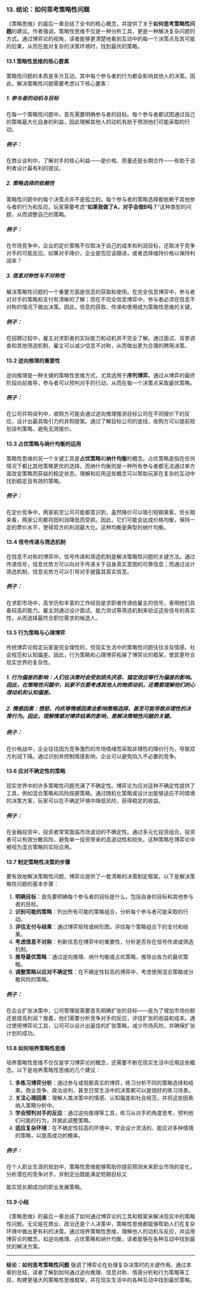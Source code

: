 ### 13. **结论：如何思考策略性问题**

《策略思维》的最后一章总结了全书的核心概念，并提供了关于**如何思考策略性问题**的建议。作者强调，策略性思维不仅是一种分析工具，更是一种解决复杂问题的方式。通过博弈论的视角，读者能够更清楚地看到互动中的每一个决策点及其可能的后果，从而在面对复杂的决策环境时，找到最优的策略。

#### 13.1 策略性思维的核心要素
策略性问题的本质是多方互动，其中每个参与者的行为都会影响其他人的决策。因此，解决策略性问题需要考虑以下核心要素：

##### 1. **参与者的动机与目标**
在每一个策略性问题中，首先需要明确参与者的目标。每个参与者都试图通过自己的策略最大化自身的利益，因此理解其他人的动机有助于预测他们可能采取的行动。

##### 例子：
在商业谈判中，了解对手的核心利益——是价格、质量还是长期合作——有助于谈判者设计最有利的提议。

##### 2. **策略选择的依赖性**
策略性问题中的每个决策点并不是孤立的。每个参与者的策略选择都依赖于其他参与者的行为和反应。玩家需要考虑“**如果我做了A，对手会做B吗？**”这种类型的问题，从而调整自己的策略。

##### 例子：
在市场竞争中，企业的定价策略不仅取决于自己的成本和利润目标，还取决于竞争对手的可能反应。如果对手降价，企业是否应该跟进，或者选择维持价格以保持利润率？

##### 3. **信息对称性与不对称性**
解决策略性问题的一个重要方面是信息的获取和使用。在完全信息博弈中，参与者对对手的策略和支付有清晰的了解；而在不完全信息博弈中，参与者必须在信息不对称的情况下做出决策。因此，信息的获取、传递和使用成为策略性思维的关键。

##### 例子：
在招聘过程中，雇主对求职者的实际能力和动机并不完全了解。通过面试、背景调查和其他筛选机制，雇主可以减少信息不对称，从而做出更为合理的聘用决策。

#### 13.2 逆向推理的重要性
逆向推理是一种关键的策略性思维方式，尤其适用于**序列博弈**。通过从博弈的最终阶段向前推导，参与者可以预判对手的行动，从而在每一个决策点采取最优策略。

##### 例子：
在公司并购谈判中，收购方可能会通过逆向推理推测目标公司在不同报价下的反应，设计出最具吸引力的并购提案。通过了解目标公司的底线，收购方可以提前规划谈判策略，避免无效报价。

#### 13.3 占优策略与纳什均衡的运用
策略性思维的另一个关键工具是**占优策略**和**纳什均衡**的概念。占优策略是指在任何情况下都比其他策略更优的选择，而纳什均衡则是一种所有参与者都无法通过单方面改变策略而获益的稳定状态。理解和应用这些概念可以帮助玩家在复杂的互动中找到稳定且有效的策略。

##### 例子：
在定价竞争中，两家航空公司可能都意识到，虽然降价可以吸引短期乘客，但长期来看，两家公司都将因利润降低而受损。因此，它们可能会达成价格均衡，保持一定的票价水平，使得双方的利润最大化。这种均衡是典型的纳什均衡。

#### 13.4 信号传递与筛选机制
在信息不对称的博弈中，信号传递和筛选机制是解决策略性问题的关键方法。通过传递信号，信息优势方可以向对手传递关于自身真实意图的可靠信息；而通过设计筛选机制，信息劣势方可以引导对手披露其真实信息。

##### 例子：
在求职市场中，高学历和丰富的工作经验是求职者传递给雇主的信号，表明他们具备较高的能力。雇主则通过设计面试、能力测试等筛选机制来验证这些信号的真实性，从而选择最符合职位需求的候选人。

#### 13.5 行为策略与心理博弈
传统博弈论假定玩家是完全理性的，但现实生活中的策略性问题往往涉及情感、社会规范和认知偏差。因此，行为策略和心理博弈拓展了博弈论的框架，使其更符合现实世界的复杂性。

##### 1. **行为偏差的影响**：人们在决策时会受到损失厌恶、锚定效应等行为偏差的影响。因此，在策略性问题中，玩家不仅要考虑其他人的物质动机，还需要理解他们的心理动机和认知偏差。

##### 2. **情感因素**：愤怒、内疚等情感因素会影响策略选择，甚至可能导致非理性的决策行为。因此，理解情感对博弈结果的影响，是解决策略性问题的关键。

##### 例子：
在价格战中，企业往往因为竞争激烈的市场情绪而采取非理性的降价行为，导致双方利润下降。通过识别并控制情感影响，企业可以避免陷入不必要的竞争。

#### 13.6 应对不确定性的策略
现实世界中的许多策略性问题充满了不确定性。博弈论为应对这种不确定性提供了工具，例如混合策略和风险规避策略。通过随机化策略或设计出能够适应不同情境的决策方案，玩家可以在不确定环境中降低风险，获得稳定的收益。

##### 例子：
在金融投资中，投资者常常面临市场波动的不确定性。通过多元化投资组合，投资者可以有效分散风险，避免单一投资带来的高波动性和损失。这种策略在博弈论中被视为混合策略的实际应用。

#### 13.7 制定策略性决策的步骤
要有效地解决策略性问题，博弈论提供了一套清晰的决策制定框架。以下是解决策略性问题的基本步骤：

1. **明确目标**：首先要明确每个参与者的目标是什么，包括自身的目标和其他参与者的目标。
2. **识别可能的策略**：列出所有可能的策略组合，分析每个参与者可能采取的行动。
3. **评估支付与结果**：通过博弈矩阵或树形图，评估每个策略组合下的支付和结果。
4. **考虑信息不对称**：判断信息在博弈中的重要性，分析是否存在信号传递或筛选机制。
5. **推导最优策略**：通过逆向推理、纳什均衡或占优策略，推导出各方的最优策略。
6. **调整策略以应对不确定性**：在不确定性较高的博弈中，考虑使用混合策略或分散风险的策略。

##### 例子：
在企业扩张决策中，公司管理层需要首先明确扩张的目标——是为了增加市场份额还是提高利润？接着，他们需要分析竞争对手的反应，评估扩张的收益和成本。通过使用博弈论工具，公司可以设计出最佳的扩张策略，减少市场风险，并确保扩张计划的成功。

#### 13.8 如何培养策略性思维
培养策略性思维不仅仅是学习博弈论的概念，还需要不断在现实生活中应用这些概念。以下是培养策略性思维的几个建议：

1. **多练习博弈分析**：通过参与或观察真实的博弈，练习分析不同的策略选择和结果。商业竞争、政治谈判、甚至日常生活中的决策都可以是很好的练习场景。
2. **关注心理因素**：理解人类决策中的情感、认知偏差和社会规范，并将这些因素纳入策略分析中。
3. **学会预判对手的反应**：通过逆向推理等工具，练习从对手的角度思考，预判他们可能的行为，并据此调整策略。
4. **适应复杂环境**：在不确定性较高的环境中，学会设计灵活的、能应对多种情境的策略，以提高成功的概率。

##### 例子：
在个人职业生涯的规划中，策略性思维能够帮助你提前预测未来职业市场的变化，分析潜在的竞争对手，并制定出既能满足短期目标又

能实现长期成功的职业发展策略。

#### 13.9 小结
《策略思维》的最后一章总结了如何通过博弈论的工具和框架来解决现实中的策略性问题。无论是在商业、政治还是个人决策中，策略性思维都能够帮助人们在复杂环境中做出更有利的决策。通过培养策略性思维，理解他人的动机与反应，并运用博弈论的概念，如逆向推理、占优策略和纳什均衡，读者能够在各种互动中找到最优的解决方案。

---

**结论：如何思考策略性问题** 强调了博弈论在处理复杂决策时的关键作用。通过本章的总结，读者了解到如何通过逆向推理、信息对称、情感分析和行为策略等工具，构建更强大的策略性思维框架，并在现实生活中的各种互动中找到最优策略。